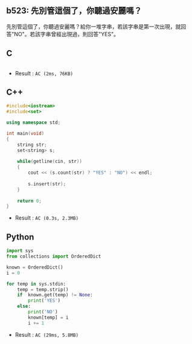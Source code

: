 ## b523: 先別管這個了，你聽過安麗嗎？
先別管這個了，你聽過安麗嗎？給你一堆字串，若該字串是第一次出現，就回答"NO"。若該字串曾經出現過，則回答"YES"。

## C
```C

```
 * Result : `AC (2ms, 76KB)`

## C++
```C++
#include<iostream>
#include<set>

using namespace std;

int main(void)
{
	string str;
	set<string> s;
	
	while(getline(cin, str))
	{
		cout << (s.count(str) ? "YES" : "NO") << endl;
		
		s.insert(str);
	}
	
	return 0;
}
```
 * Result : `AC (0.3s, 2.3MB)`

## Python
```python
import sys
from collections import OrderedDict

known = OrderedDict()
i = 0

for temp in sys.stdin:
    temp = temp.strip()
    if  known.get(temp) != None:
        print('YES')
    else:
        print('NO')
        known[temp] = i
        i += 1
```
 * Result : `AC (29ms, 5.8MB)`
